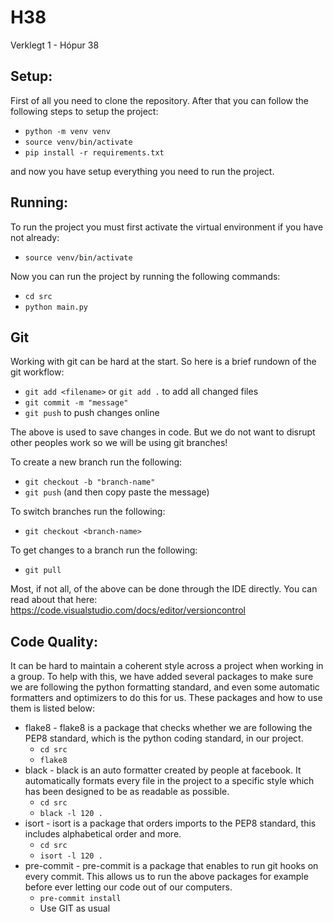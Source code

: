 # H38
Verklegt 1 - Hópur 38

## Setup:
First of all you need to clone the repository. After that you can
follow the following steps to setup the project:
* `python -m venv venv`
* `source venv/bin/activate`
* `pip install -r requirements.txt`

and now you have setup everything you need to run the project.


## Running:
To run the project you must first activate the virtual environment
if you have not already:
* `source venv/bin/activate`

Now you can run the project by running the following commands:
* `cd src`
* `python main.py`


## Git
Working with git can be hard at the start. So here is a brief rundown
of the git workflow:
* `git add <filename>` or `git add .` to add all changed files
* `git commit -m "message"`
* `git push` to push changes online

The above is used to save changes in code. But we do not want to
disrupt other peoples work so we will be using git branches!

To create a new branch run the following:
* `git checkout -b "branch-name"`
* `git push` (and then copy paste the message)

To switch branches run the following:
* `git checkout <branch-name>`

To get changes to a branch run the following:
* `git pull`

Most, if not all, of the above can be done through the IDE directly.
You can read about that here: https://code.visualstudio.com/docs/editor/versioncontrol


## Code Quality:
It can be hard to maintain a coherent style across a project when working
in a group. To help with this, we have added several packages to make sure
we are following the python formatting standard, and even some automatic
formatters and optimizers to do this for us. These packages and how to use
them is listed below:
* flake8 - flake8 is a package that checks whether we are following the
PEP8 standard, which is the python coding standard, in our project.
    * `cd src`
    * `flake8`
* black - black is an auto formatter created by people at facebook. It
automatically formats every file in the project to a specific style which
has been designed to be as readable as possible.
    * `cd src`
    * `black -l 120 .`
* isort - isort is a package that orders imports to the PEP8 standard, this
includes alphabetical order and more.
    * `cd src`
    * `isort -l 120 .`
* pre-commit - pre-commit is a package that enables to run git hooks on every
commit. This allows us to run the above packages for example before ever
letting our code out of our computers.
    * `pre-commit install`
    * Use GIT as usual
